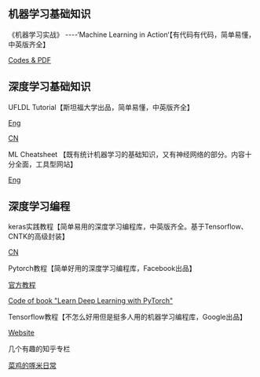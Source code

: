 ## 机器学习基础知识

《机器学习实战》 ----‘Machine Learning in Action‘【有代码有代码，简单易懂，中英版齐全】

[Codes & PDF](https://github.com/frankstar007/kNN/blob/master/%E6%9C%BA%E5%99%A8%E5%AD%A6%E4%B9%A0%E5%AE%9E%E6%88%98%EF%BC%88%E4%B8%AD%E6%96%87%E7%89%88+%E8%8B%B1%E6%96%87%E7%89%88+%E6%BA%90%E4%BB%A3%E7%A0%81%EF%BC%89/Machine%20Learning%20in%20Action.pdf)


## 深度学习基础知识

UFLDL Tutorial【斯坦福大学出品，简单易懂，中英版齐全】

[Eng](http://deeplearning.stanford.edu/wiki/index.php/UFLDL_Tutorial)

[CN](http://deeplearning.stanford.edu/wiki/index.php/UFLDL%E6%95%99%E7%A8%8B)

ML Cheatsheet 【既有统计机器学习的基础知识，又有神经网络的部分。内容十分全面，工具型网站】

[Eng](http://ml-cheatsheet.readthedocs.io/en/latest/index.html)

## 深度学习编程

keras实践教程【简单易用的深度学习编程库，中英版齐全。基于Tensorflow、CNTK的高级封装】

[CN](http://keras-cn-docs.readthedocs.io/zh_CN/latest/blog/image_classification_using_very_little_data/)

Pytorch教程【简单好用的深度学习编程库，Facebook出品】

[官方教程](http://pytorch.org/tutorials/beginner/deep_learning_60min_blitz.html)

[Code of book "Learn Deep Learning with PyTorch"](https://github.com/SherlockLiao/code-of-learn-deep-learning-with-pytorch)

Tensorflow教程【不怎么好用但是挺多人用的机器学习编程库，Google出品】

[Website](https://www.tensorflow.org/tutorials/)

几个有趣的知乎专栏

[菜鸡的啄米日常](https://zhuanlan.zhihu.com/chicken-life)
